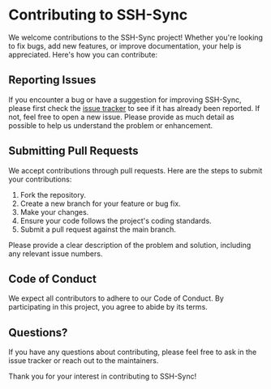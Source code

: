 
# Contributing to SSH-Sync

We welcome contributions to the SSH-Sync project! Whether you're looking to fix bugs, add new features, or improve documentation, your help is appreciated. Here's how you can contribute:

## Reporting Issues

If you encounter a bug or have a suggestion for improving SSH-Sync, please first check the [issue tracker](https://github.com/therealpaulgg/ssh-sync/issues) to see if it has already been reported. If not, feel free to open a new issue. Please provide as much detail as possible to help us understand the problem or enhancement.

## Submitting Pull Requests

We accept contributions through pull requests. Here are the steps to submit your contributions:

1. Fork the repository.
2. Create a new branch for your feature or bug fix.
3. Make your changes.
4. Ensure your code follows the project's coding standards.
5. Submit a pull request against the main branch.

Please provide a clear description of the problem and solution, including any relevant issue numbers.

## Code of Conduct

We expect all contributors to adhere to our Code of Conduct. By participating in this project, you agree to abide by its terms.

## Questions?

If you have any questions about contributing, please feel free to ask in the issue tracker or reach out to the maintainers.

Thank you for your interest in contributing to SSH-Sync!
